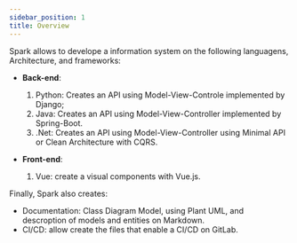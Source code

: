```yaml
---
sidebar_position: 1
title: Overview
---
```


Spark allows to develope a information system on the following languagens, Architecture, and frameworks:

* **Back-end**:

    1. Python: Creates an API using Model-View-Controle implemented by Django;
    2. Java: Creates an API using Model-View-Controller implemented by Spring-Boot. 
    3. .Net: Creates an API using Model-View-Controller using Minimal API or Clean Architecture with CQRS.
* **Front-end**:
    1. Vue: create a visual components with Vue.js.

Finally, Spark also creates:

* Documentation: Class Diagram Model, using Plant UML, and descroption of models and entities on Markdown.
* CI/CD: allow create the files that enable a CI/CD on GitLab. 
